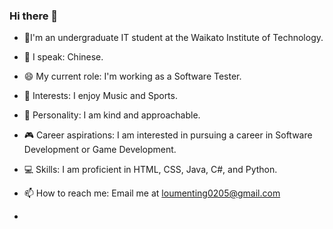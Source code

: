 ### Hi there 👋

- 🔭I'm an undergraduate IT student at the Waikato Institute of Technology.
- 🌱 I speak: Chinese.
- 😄 My current role: I'm working as a Software Tester.
- 🎵 Interests: I enjoy Music and Sports.
- 🤗 Personality: I am kind and approachable.
- 🎮 Career aspirations: I am interested in pursuing a career in Software Development or Game Development.
- 💻 Skills: I am proficient in HTML, CSS, Java, C#, and Python.
- 📫 How to reach me: Email me at loumenting0205@gmail.com

-  
<!--
**ArinaLou/ArinaLou** is a ✨ _special_ ✨ repository because its `README.md` (this file) appears on your GitHub profile.

Here are some ideas to get you started:

- 👯 I’m looking to collaborate on ...
- 🤔 I’m looking for help with ...
- 💬 Ask me about ...
- 📫 How to reach me: ...
- 😄 Pronouns: ...
- ⚡ Fun fact: ...
-->
